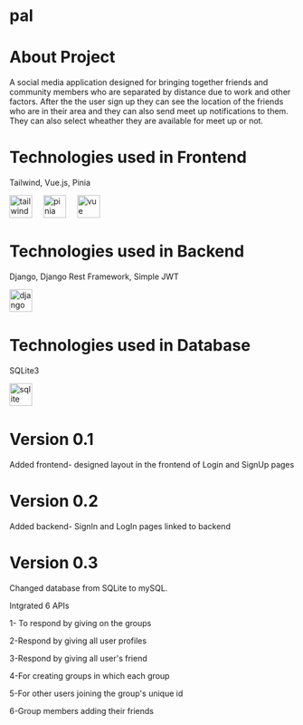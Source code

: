 # pal
<h1 align="left">About Project</h1>
<p align="left">A social media application designed for bringing together friends and community members who are separated by distance due to work and other factors.
After the the user sign up they can see the location of the friends who are in their area and they can also send meet up notifications to them. They can also select wheather they are available for meet up or not. </p>
<h1 align="left">Technologies used in Frontend</h1>
<p align="left">Tailwind, Vue.js, Pinia</p>
<div align="left"><img src="https://logowik.com/content/uploads/images/tailwind-css3232.logowik.com.webp" height="40" alt="tailwind logo"  />
<img width="12" />
<img src="https://upload.wikimedia.org/wikipedia/commons/thumb/1/1c/Pinialogo.svg/1200px-Pinialogo.svg.png" height="40" alt="pinia"  />
<img width="12" />
<img src="https://upload.wikimedia.org/wikipedia/commons/thumb/9/95/Vue.js_Logo_2.svg/2367px-Vue.js_Logo_2.svg.png" height="40" alt="vue logo"  />
<img width="12" /></div>
<h1 align="left">Technologies used in Backend</h1>
<p align="left">Django, Django Rest Framework, Simple JWT</p>
<div align="left"> <img src="https://upload.wikimedia.org/wikipedia/commons/thumb/c/c3/Python-logo-notext.svg/1869px-Python-logo-notext.svg.png" height="40" alt="django logo"  />
<img width="12" /></div>
<h1 align="left">Technologies used in Database</h1>
<p align="left">SQLite3</p>
<div align="left"><img src="https://upload.wikimedia.org/wikipedia/commons/thumb/3/38/SQLite370.svg/2560px-SQLite370.svg.png" height="40" alt="sqlite logo"  />
<img width="12" /></div>

<h1 align="left">Version 0.1</h1>
<p align="left">Added frontend- designed layout in the frontend of Login and SignUp pages</p>
<h1 align="left">Version 0.2</h1>
<p align="left">Added backend- SignIn and LogIn pages linked to backend</p>
<h1 align="left">Version 0.3</h1>
<p align="left">Changed database from SQLite to mySQL.</p>
<p align="left">Intgrated 6 APIs </p>
<p align="left">1- To respond by giving on the groups  </p>
<p align="left">2-Respond by giving all user profiles</p>
<p align="left">3-Respond by giving all user's friend</p>
<p align="left">4-For creating groups in which each group</p>
<p align="left">5-For other users joining the group's unique id </p>
<p align="left">6-Group members adding their friends</p>






